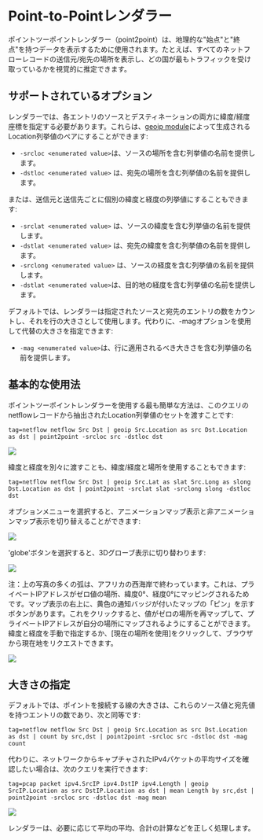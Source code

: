 # Point-to-Pointレンダラー

ポイントツーポイントレンダラー（point2point）は、地理的な"始点"と"終点"を持つデータを表示するために使用されます。たとえば、すべてのネットフローレコードの送信元/宛先の場所を表示し、どの国が最もトラフィックを受け取っているかを視覚的に推定できます。

## サポートされているオプション
レンダラーでは、各エントリのソースとデスティネーションの両方に緯度/経度座標を指定する必要があります。これらは、[geoip module](#!search/geoip/geoip.md)によって生成されるLocation列挙値のペアにすることができます:

* `-srcloc <enumerated value>`は、ソースの場所を含む列挙値の名前を提供します。
* `-dstloc <enumerated value>` は、宛先の場所を含む列挙値の名前を提供します。

または、送信元と送信先ごとに個別の緯度と経度の列挙値にすることもできます:

* `-srclat <enumerated value>` は、ソースの緯度を含む列挙値の名前を提供します。
* `-dstlat <enumerated value>` は、宛先の緯度を含む列挙値の名前を提供します。
* `-srclong <enumerated value>` は、ソースの経度を含む列挙値の名前を提供します。
* `-dstlat <enumerated value>`は、目的地の経度を含む列挙値の名前を提供します。

デフォルトでは、レンダラーは指定されたソースと宛先のエントリの数をカウントし、それを行の大きさとして使用します。代わりに、-magオプションを使用して代替の大きさを指定できます:

* `-mag <enumerated value>`は、行に適用されるべき大きさを含む列挙値の名前を提供します。

## 基本的な使用法

ポイントツーポイントレンダラーを使用する最も簡単な方法は、このクエリのnetflowレコードから抽出されたLocation列挙値のセットを渡すことです:

```
tag=netflow netflow Src Dst | geoip Src.Location as src Dst.Location as dst | point2point -srcloc src -dstloc dst
```

![](p2p.png)

緯度と経度を別々に渡すことも、緯度/経度と場所を使用することもできます:

```
tag=netflow netflow Src Dst | geoip Src.Lat as slat Src.Long as slong Dst.Location as dst | point2point -srclat slat -srclong slong -dstloc dst
```

オプションメニューを選択すると、アニメーションマップ表示と非アニメーションマップ表示を切り替えることができます:

![](p2p-anim.png)

'globe'ボタンを選択すると、3Dグローブ表示に切り替わります:

![](globe.png)

注：上の写真の多くの弧は、アフリカの西海岸で終わっています。これは、プライベートIPアドレスがゼロ値の場所、緯度0°、経度0°にマッピングされるためです。マップ表示の右上に、黄色の通知バッジが付いたマップの「ピン」を示すボタンがあります。これをクリックすると、値がゼロの場所を再マップして、プライベートIPアドレスが自分の場所にマップされるようにすることができます。緯度と経度を手動で指定するか、[現在の場所を使用]をクリックして、ブラウザから現在地をリクエストできます。

![](location.png)

## 大きさの指定

デフォルトでは、ポイントを接続する線の大きさは、これらのソース値と宛先値を持つエントリの数であり、次と同等です:

```
tag=netflow netflow Src Dst | geoip Src.Location as src Dst.Location as dst | count by src,dst | point2point -srcloc src -dstloc dst -mag count
```

代わりに、ネットワークからキャプチャされたIPv4パケットの平均サイズを確認したい場合は、次のクエリを実行できます:

```
tag=pcap packet ipv4.SrcIP ipv4.DstIP ipv4.Length | geoip SrcIP.Location as src DstIP.Location as dst | mean Length by src,dst | point2point -srcloc src -dstloc dst -mag mean
```

![](mean.png)

レンダラーは、必要に応じて平均の平均、合計の計算などを正しく処理します。